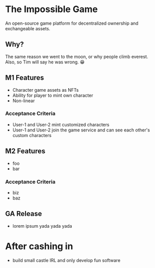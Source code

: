 # The Impossible Game
An open-source game platform for decentralized ownership and exchangeable assets.   

## Why?
The same reason we went to the moon, or why people climb everest.  
Also, so Tim will say he was wrong. 😁

## M1 Features
- Character game assets as NFTs
- Ability for player to mint own character
- Non-linear

### Acceptance Criteria
- User-1 and User-2 mint customized characters
- User-1 and User-2 join the game service and can see each other's custom characters


## M2 Features
- foo
- bar

### Acceptance Criteria
- biz
- baz

## GA Release 
- lorem ipsum yada yada yada

# After cashing in   
- build small castle IRL and only develop fun software

